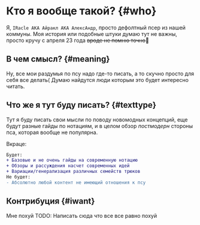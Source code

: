 # Кто я вообще такой? {#who}

Я, `IRacle AKA Айракл АКА АлексАндр`, просто дефолтный псер из нашей коммуны. Моя история или подобные штуки думаю тут не важны, просто кручу с апреля 23 года ~~вроде не помню точно~~🫠

## В чем смысл? {#meaning}

Ну, все мои раздумья по псу надо где-то писать, а то скучно просто для себя все делать\( Думаю найдутся люди которым это будет интересно читать.

## Что же я тут буду писать? {#texttype}

Тут я буду писать свои мысли по поводу новомодных концепций, еще будут разные гайды по нотациям, и в целом обзор *постмодерн* стороны пса, которая вообще не популярна.

Вкраце:
```diff
Будет:
+ Базовые и не очень гайды на современную нотацию
+ Обзоры и рассуждения насчет современных идей
+ Вариации/генерализация различных семейств трюков
Не будет:
- Абсолютно любой контент не имеющий отношения к псу
```

## Контрибуция {#iwant}

Мне похуй TODO: Написать сюда что все все равно похуй